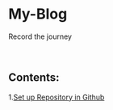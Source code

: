 # My-Blog
Record the journey 

<br>

## Contents:

1.<a href="#Set-up-Repository-in-Github">Set up Repository in Github</a>
